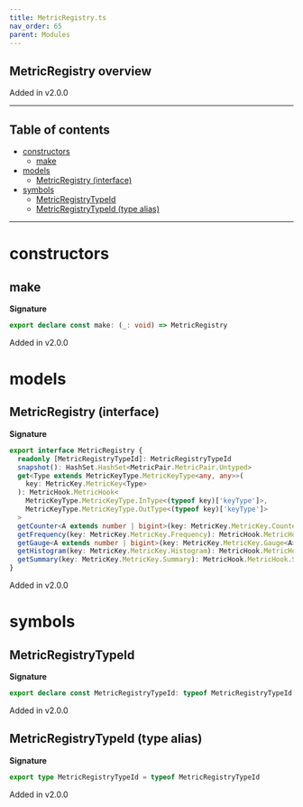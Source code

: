 ```yaml
---
title: MetricRegistry.ts
nav_order: 65
parent: Modules
---
```


## MetricRegistry overview

Added in v2.0.0

---

<h2 class="text-delta">Table of contents</h2>

- [constructors](#constructors)
  - [make](#make)
- [models](#models)
  - [MetricRegistry (interface)](#metricregistry-interface)
- [symbols](#symbols)
  - [MetricRegistryTypeId](#metricregistrytypeid)
  - [MetricRegistryTypeId (type alias)](#metricregistrytypeid-type-alias)

---

# constructors

## make

**Signature**

```ts
export declare const make: (_: void) => MetricRegistry
```

Added in v2.0.0

# models

## MetricRegistry (interface)

**Signature**

```ts
export interface MetricRegistry {
  readonly [MetricRegistryTypeId]: MetricRegistryTypeId
  snapshot(): HashSet.HashSet<MetricPair.MetricPair.Untyped>
  get<Type extends MetricKeyType.MetricKeyType<any, any>>(
    key: MetricKey.MetricKey<Type>
  ): MetricHook.MetricHook<
    MetricKeyType.MetricKeyType.InType<(typeof key)['keyType']>,
    MetricKeyType.MetricKeyType.OutType<(typeof key)['keyType']>
  >
  getCounter<A extends number | bigint>(key: MetricKey.MetricKey.Counter<A>): MetricHook.MetricHook.Counter<A>
  getFrequency(key: MetricKey.MetricKey.Frequency): MetricHook.MetricHook.Frequency
  getGauge<A extends number | bigint>(key: MetricKey.MetricKey.Gauge<A>): MetricHook.MetricHook.Gauge<A>
  getHistogram(key: MetricKey.MetricKey.Histogram): MetricHook.MetricHook.Histogram
  getSummary(key: MetricKey.MetricKey.Summary): MetricHook.MetricHook.Summary
}
```

Added in v2.0.0

# symbols

## MetricRegistryTypeId

**Signature**

```ts
export declare const MetricRegistryTypeId: typeof MetricRegistryTypeId
```

Added in v2.0.0

## MetricRegistryTypeId (type alias)

**Signature**

```ts
export type MetricRegistryTypeId = typeof MetricRegistryTypeId
```

Added in v2.0.0
